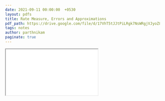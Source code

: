 ```yaml
---
date: 2021-09-11 00:00:00  +0530
layout: pdfs
title: Rate Measure, Errors and Approximations
pdf_path: https://drive.google.com/file/d/17VhT5tJJtPiLRgk7NsWRgjVJyoZ8dzTr/preview?usp=sharing
tags: notes
author: parthnikam
paginate: true
---
```


<iframe class="embed-pdf" src="{{ page.pdf_path }}#toolbar=0" seamless="seamless" scrolling="no" style="overflow:hidden"></iframe>
